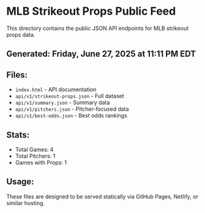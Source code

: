 # MLB Strikeout Props Public Feed

This directory contains the public JSON API endpoints for MLB strikeout props data.

## Generated: Friday, June 27, 2025 at 11:11 PM EDT

## Files:
- `index.html` - API documentation
- `api/v1/strikeout-props.json` - Full dataset
- `api/v1/summary.json` - Summary data
- `api/v1/pitchers.json` - Pitcher-focused data  
- `api/v1/best-odds.json` - Best odds rankings

## Stats:
- Total Games: 4
- Total Pitchers: 1
- Games with Props: 1

## Usage:
These files are designed to be served statically via GitHub Pages, Netlify, or similar hosting.
